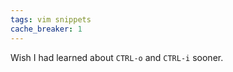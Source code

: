 ```yaml
---
tags: vim snippets
cache_breaker: 1
---
```


Wish I had learned about `CTRL-o` and `CTRL-i` sooner.
